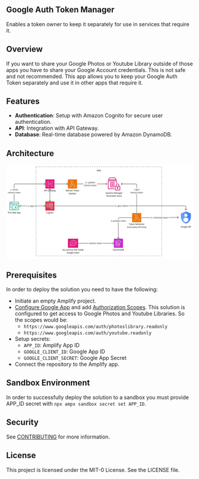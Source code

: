 ## Google Auth Token Manager

Enables a token owner to keep it separately for use in services that require it.

## Overview

If you want to share your Google Photos or Youtube Library outside of those apps you have to share your Google Account credentials.
This is not safe and not recommended. This app allows you to keep your Google Auth Token separately and use it in other apps that require it.

## Features

- **Authentication**: Setup with Amazon Cognito for secure user authentication.
- **API**: Integration with API Gateway.
- **Database**: Real-time database powered by Amazon DynamoDB.

## Architecture
![Google Auth Token Manager](google_auth.jpg "Google Auth Token Manager")

## Prerequisites
In order to deploy the solution you need to have the following:
- Initiate an empty Amplify project.
- [Configure Google App](https://developers.google.com/photos/library/guides/get-started#configure-app) 
and add [Authorization Scopes](https://developers.google.com/photos/library/guides/authorization).
This solution is configured to get access to Google Photos and Youtube Libraries. So the scopes would be:
  - `https://www.googleapis.com/auth/photoslibrary.readonly`
  - `https://www.googleapis.com/auth/youtube.readonly`
- Setup secrets:
  - `APP_ID`: Amplify App ID
  - `GOOGLE_CLIENT_ID`: Google App ID
  - `GOOGLE_CLIENT_SECRET`: Google App Secret
- Connect the repository to the Amplify app.

## Sandbox Environment
In order to successfully deploy the solution to a sandbox you must provide APP_ID secret with `npx ampx sandbox secret set APP_ID`.

## Security

See [CONTRIBUTING](CONTRIBUTING.md#security-issue-notifications) for more information.

## License

This project is licensed under the MIT-0 License. See the LICENSE file.